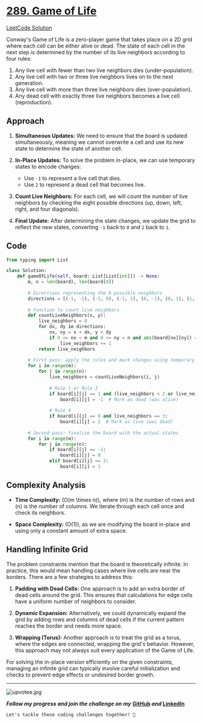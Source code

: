 # [289. Game of Life](https://leetcode.com/problems/game-of-life/description/)
[LeetCode Solution](https://leetcode.com/problems/game-of-life/solutions/5540092/best-solution-challenge-day-1-revisewitharsh)

Conway's Game of Life is a zero-player game that takes place on a 2D grid where each cell can be either alive or dead. The state of each cell in the next step is determined by the number of its live neighbors according to four rules:

1. Any live cell with fewer than two live neighbors dies (under-population).
2. Any live cell with two or three live neighbors lives on to the next generation.
3. Any live cell with more than three live neighbors dies (over-population).
4. Any dead cell with exactly three live neighbors becomes a live cell (reproduction).

## Approach

1. **Simultaneous Updates:** We need to ensure that the board is updated simultaneously, meaning we cannot overwrite a cell and use its new state to determine the state of another cell.
   
2. **In-Place Updates:** To solve the problem in-place, we can use temporary states to encode changes:
   - Use `-1` to represent a live cell that dies.
   - Use `2` to represent a dead cell that becomes live.

3. **Count Live Neighbors:** For each cell, we will count the number of live neighbors by checking the eight possible directions (up, down, left, right, and four diagonals).

4. **Final Update:** After determining the state changes, we update the grid to reflect the new states, converting `-1` back to `0` and `2` back to `1`.

## Code

```python []
from typing import List

class Solution:
    def gameOfLife(self, board: List[List[int]]) -> None:
        m, n = len(board), len(board[0])
        
        # Directions representing the 8 possible neighbors
        directions = [(-1, -1), (-1, 0), (-1, 1), (0, -1), (0, 1), (1, -1), (1, 0), (1, 1)]
        
        # Function to count live neighbors
        def countLiveNeighbors(x, y):
            live_neighbors = 0
            for dx, dy in directions:
                nx, ny = x + dx, y + dy
                if 0 <= nx < m and 0 <= ny < n and abs(board[nx][ny]) == 1:
                    live_neighbors += 1
            return live_neighbors
        
        # First pass: apply the rules and mark changes using temporary states
        for i in range(m):
            for j in range(n):
                live_neighbors = countLiveNeighbors(i, j)
                
                # Rule 1 or Rule 3
                if board[i][j] == 1 and (live_neighbors < 2 or live_neighbors > 3):
                    board[i][j] = -1  # Mark as dead (was alive)
                
                # Rule 4
                if board[i][j] == 0 and live_neighbors == 3:
                    board[i][j] = 2  # Mark as live (was dead)
        
        # Second pass: finalize the board with the actual states
        for i in range(m):
            for j in range(n):
                if board[i][j] == -1:
                    board[i][j] = 0
                elif board[i][j] == 2:
                    board[i][j] = 1
```

## Complexity Analysis

- **Time Complexity:** \(O(m \times n)\), where \(m\) is the number of rows and \(n\) is the number of columns. We iterate through each cell once and check its neighbors.
  
- **Space Complexity:** \(O(1)\), as we are modifying the board in-place and using only a constant amount of extra space.

## Handling Infinite Grid

The problem constraints mention that the board is theoretically infinite. In practice, this would mean handling cases where live cells are near the borders. There are a few strategies to address this:

1. **Padding with Dead Cells:** One approach is to add an extra border of dead cells around the grid. This ensures that calculations for edge cells have a uniform number of neighbors to consider.

2. **Dynamic Expansion:** Alternatively, we could dynamically expand the grid by adding rows and columns of dead cells if the current pattern reaches the border and needs more space.

3. **Wrapping (Torus):** Another approach is to treat the grid as a torus, where the edges are connected, wrapping the grid's behavior. However, this approach may not always suit every application of the Game of Life.

For solving the in-place version efficiently on the given constraints, managing an infinite grid can typically involve careful initialization and checks to prevent edge effects or undesired border growth.

---
![upvotee.jpg](https://assets.leetcode.com/users/images/e9ab2638-b67e-4627-b3b2-9a9a22f0846e_1674113681.4102023.jpeg)

***Follow my progress and join the challenge on my*** **[GitHub](https://github.com/nandini-gangrade/DSA-Sheet) *and* [LinkedIn](https://www.linkedin.com/feed/update/urn:li:activity:7221580562367414272/)** 

`Let's tackle these coding challenges together! 🚀`
